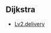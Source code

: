 ## Dijkstra
- [Lv2.delivery](https://programmers.co.kr/learn/courses/30/lessons/12978?language=kotlin)
